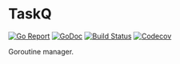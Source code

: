 # TaskQ
[![Go Report](https://goreportcard.com/badge/github.com/antonmashko/taskq)](https://goreportcard.com/report/github.com/antonmashko/taskq)
[![GoDoc](http://godoc.org/github.com/antonmashko/taskq?status.svg)](http://godoc.org/github.com/antonmashko/taskq)
[![Build Status](https://travis-ci.org/antonmashko/envconf.svg)](https://travis-ci.org/antonmashko/envconf)
[![Codecov](https://img.shields.io/codecov/c/github/antonmashko/envconf.svg)](https://codecov.io/gh/antonmashko/envconf)

Goroutine manager. 
